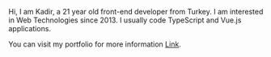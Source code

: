 Hi, I am Kadir, a 21 year old front-end developer from Turkey. I am interested in Web Technologies since 2013. I usually code TypeScript and Vue.js applications.

You can visit my portfolio for more information [Link](https://kadiryazici.dev).
